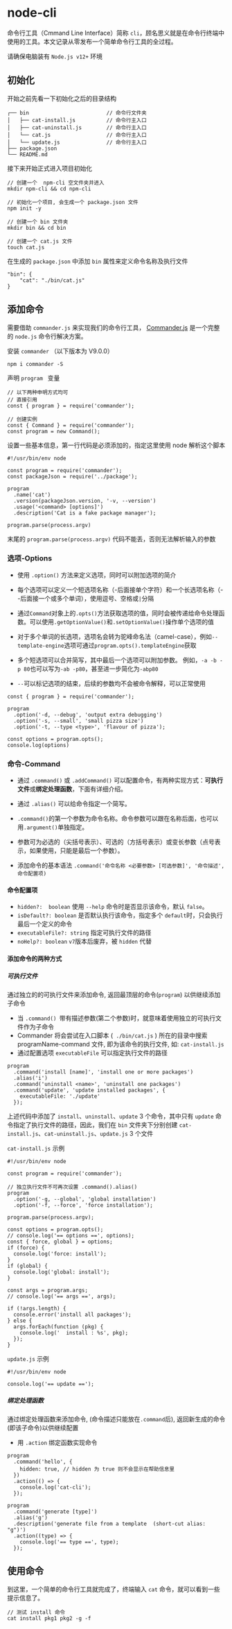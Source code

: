 # node-cli 

命令行工具（Cmmand Line Interface）简称 `cli`，顾名思义就是在命令行终端中使用的工具。本文记录从零发布一个简单命令行工具的全过程。

请确保电脑装有 `Node.js v12+`   环境



## 初始化

开始之前先看一下初始化之后的目录结构

```
┌── bin							// 命令行文件夹
│   ├── cat-install.js			// 命令行主入口
│   ├── cat-uninstall.js		// 命令行主入口
│   └── cat.js					// 命令行主入口
│   └── update.js				// 命令行主入口
├── package.json
└── README.md
```

接下来开始正式进入项目初始化

```
// 创建一个  npm-cli 空文件夹并进入 
mkdir npm-cli && cd npm-cli

// 初始化一个项目, 会生成一个 package.json 文件
npm init -y

// 创建一个 bin 文件夹
mkdir bin && cd bin

// 创建一个 cat.js 文件
touch cat.js
```

在生成的 `package.json` 中添加 `bin` 属性来定义命令名称及执行文件

```
"bin": {
    "cat": "./bin/cat.js"
}
```

## 添加命令

需要借助 `commander.js` 来实现我们的命令行工具， [Commander.js](https://github.com/tj/commander.js/blob/master/Readme_zh-CN.md)  是一个完整的 `node.js` 命令行解决方案。

安装 `commander`  （以下版本为 V9.0.0）

```
npm i commander -S
```

声明 `program ` 变量

```
// 以下两种申明方式均可
// 直接引用
const { program } = require('commander');

// 创建实例
const { Command } = require('commander');
const program = new Command();
```

设置一些基本信息，第一行代码是必须添加的，指定这里使用 node 解析这个脚本

```
#!/usr/bin/env node

const program = require('commander');
const packageJson = require('../package');

program
  .name('cat')
  .version(packageJson.version, '-v, --version')
  .usage('<command> [options]')
  .description('Cat is a fake package manager');
 
program.parse(process.argv)
```

末尾的 `program.parse(process.argv)` 代码不能丢，否则无法解析输入的参数

### 选项-Options

- 使用 `.option()` 方法来定义选项，同时可以附加选项的简介
- 每个选项可以定义一个短选项名称（-后面接单个字符）和一个长选项名称（--后面接一个或多个单词），使用逗号、空格或`|`分隔

- 通过`Command`对象上的`.opts()`方法获取选项的值，同时会被传递给命令处理函数。可以使用`.getOptionValue()`和`.setOptionValue()`操作单个选项的值

- 对于多个单词的长选项，选项名会转为驼峰命名法（camel-case），例如`--template-engine`选项可通过`program.opts().templateEngine`获取

- 多个短选项可以合并简写，其中最后一个选项可以附加参数。 例如，`-a -b -p 80`也可以写为`-ab -p80`，甚至进一步简化为`-abp80`

- `--`可以标记选项的结束，后续的参数均不会被命令解释，可以正常使用

```
const { program } = require('commander');

program
  .option('-d, --debug', 'output extra debugging')
  .option('-s, --small', 'small pizza size')
  .option('-t, --type <type>', 'flavour of pizza');

const options = program.opts();
console.log(options)
```

### 命令-Command 

- 通过 `.command()` 或 `.addCommand()` 可以配置命令，有两种实现方式：**可执行文件**或**绑定处理函数**，下面有详细介绍。

- 通过 `.alias()` 可以给命令指定一个简写。

- `.command()`的第一个参数为命令名称。命令参数可以跟在名称后面，也可以用`.argument()`单独指定。

- 参数可为必选的（尖括号表示）、可选的（方括号表示）或变长参数（点号表示，如果使用，只能是最后一个参数）。

- 添加命令的基本语法  `.command('命令名称 <必要参数> [可选参数]', '命令描述', 命令配置项)`

#### **命令配置项**

- `hidden?:  boolean`   使用 `--help` 命令时是否显示该命令，默认 ` false `。
- `isDefault?: boolean`  是否默认执行该命令，指定多个 `default`时，只会执行最后一个定义的命令
- `executableFile?: string`  指定可执行文件的路径
- `noHelp?: boolean`  `v7`版本后废弃，被 `hidden` 代替

#### 添加命令的两种方式

##### 可执行文件

通过独立的的可执行文件来添加命令,  返回最顶层的命令(`program`) 以供继续添加子命令

- 当 `.command() `带有描述参数(第二个参数)时，就意味着使用独立的可执行文件作为子命令
- Commander 将会尝试在入口脚本 (` ./bin/cat.js` ) 所在的目录中搜索 programName-command 文件, 即为该命令的执行文件, 如: `cat-install.js`
- 通过配置选项 `executableFile` 可以指定执行文件的路径

```
program
  .command('install [name]', 'install one or more packages')
  .alias('i')
  .command('uninstall <name>', 'uninstall one packages')
  .command('update', 'update installed packages', {
    executableFile: './update'
  });
```

上述代码中添加了 `install`、`uninstall`、`update` 3 个命令，其中只有 `update` 命令指定了执行文件的路径，因此，我们在 `bin` 文件夹下分别创建 `cat-install.js`、`cat-uninstall.js`、`update.js` 3 个文件

`cat-install.js` 示例

```
#!/usr/bin/env node

const program = require('commander');

// 独立执行文件不可再次设置 .command().alias()
program
  .option('-g, --global', 'global installation')
  .option('-f, --force', 'force installation');

program.parse(process.argv);

const options = program.opts();
// console.log('== options ==', options);
const { force, global } = options;
if (force) {
  console.log('force: install');
}
if (global) {
  console.log('global: install');
}

const args = program.args;
// console.log('== args ==', args);

if (!args.length) {
  console.error('install all packages');
} else {
  args.forEach(function (pkg) {
    console.log('  install : %s', pkg);
  });
}
```

`update.js` 示例

```
#!/usr/bin/env node

console.log('== update ==');
```

##### 绑定处理函数

通过绑定处理函数来添加命令, (命令描述只能放在`.command`后),  返回新生成的命令(即该子命令)以供继续配置

- 用 `.action` 绑定函数实现命令

```
program
  .command('hello', {
    hidden: true, // hidden 为 true 则不会显示在帮助信息里
  })
  .action(() => {
    console.log('cat-cli');
  });
  
program
  .command('generate [type]')
  .alias('g')
  .description('generate file from a template  (short-cut alias: "g")')
  .action((type) => {
    console.log('== type ==', type);
  });
```

## 使用命令

到这里，一个简单的命令行工具就完成了，终端输入 `cat` 命令，就可以看到一些提示信息了。

```
// 测试 install 命令
cat install pkg1 pkg2 -g -f
```

